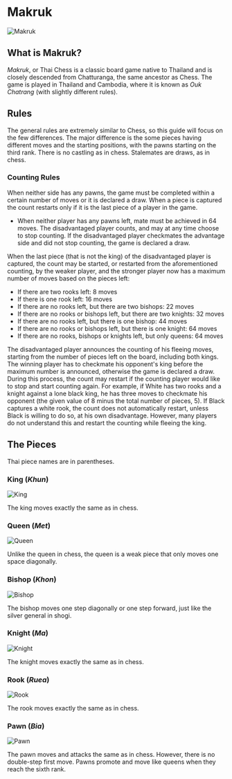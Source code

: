 # Makruk

![Makruk](https://github.com/gbtami/pychess-variants/blob/master/static/images/MakrukGuide/Makruk.png?raw=true)

## What is Makruk?

*Makruk*, or Thai Chess is a classic board game native to Thailand and is closely descended from Chatturanga, the same ancestor as Chess. The game is played in Thailand and Cambodia, where it is known as *Ouk Chatrang* (with slightly different rules).

## Rules

The general rules are extremely similar to Chess, so this guide will focus on the few differences. The major difference is the some pieces having different moves and the starting positions, with the pawns starting on the third rank. There is no castling as in chess. Stalemates are draws, as in chess.

### Counting Rules

When neither side has any pawns, the game must be completed within a certain number of moves or it is declared a draw. When a piece is captured the count restarts only if it is the last piece of a player in the game.
* When neither player has any pawns left, mate must be achieved in 64 moves. The disadvantaged player counts, and may at any time choose to stop counting. If the disadvantaged player checkmates the advantage side and did not stop counting, the game is declared a draw.

When the last piece (that is not the king) of the disadvantaged player is captured, the count may be started, or restarted from the aforementioned counting, by the weaker player, and the stronger player now has a maximum number of moves based on the pieces left:
* If there are two rooks left: 8 moves
* If there is one rook left: 16 moves
* If there are no rooks left, but there are two bishops: 22 moves
* If there are no rooks or bishops left, but there are two knights: 32 moves
* If there are no rooks left, but there is one bishop: 44 moves
* If there are no rooks or bishops left, but there is one knight: 64 moves
* If there are no rooks, bishops or knights left, but only queens: 64 moves

The disadvantaged player announces the counting of his fleeing moves, starting from the number of pieces left on the board, including both kings. The winning player has to checkmate his opponent's king before the maximum number is announced, otherwise the game is declared a draw. During this process, the count may restart if the counting player would like to stop and start counting again.
For example, if White has two rooks and a knight against a lone black king, he has three moves to checkmate his opponent (the given value of 8 minus the total number of pieces, 5). If Black captures a white rook, the count does not automatically restart, unless Black is willing to do so, at his own disadvantage. However, many players do not understand this and restart the counting while fleeing the king.


## The Pieces

Thai piece names are in parentheses.

### King (*Khun*)

![King](https://github.com/gbtami/pychess-variants/blob/master/static/images/MakrukGuide/King.png?raw=true) 

The king moves exactly the same as in chess.

### Queen (*Met*)

![Queen](https://github.com/gbtami/pychess-variants/blob/master/static/images/MakrukGuide/Queen.png?raw=true)

Unlike the queen in chess, the queen is a weak piece that only moves one space diagonally.

### Bishop (*Khon*)

![Bishop](https://github.com/gbtami/pychess-variants/blob/master/static/images/MakrukGuide/Bishop.png?raw=true)

The bishop moves one step diagonally or one step forward, just like the silver general in shogi.

### Knight (*Ma*)

 ![Knight](https://github.com/gbtami/pychess-variants/blob/master/static/images/MakrukGuide/Knight.png?raw=true)

The knight moves exactly the same as in chess.

### Rook (*Ruea*)

 ![Rook](https://github.com/gbtami/pychess-variants/blob/master/static/images/MakrukGuide/Rook.png?raw=true)

The rook moves exactly the same as in chess.

### Pawn (*Bia*)

![Pawn](https://github.com/gbtami/pychess-variants/blob/master/static/images/MakrukGuide/Pawn.png?raw=true)

The pawn moves and attacks the same as in chess. However, there is no double-step first move. Pawns promote and move like queens when they reach the sixth rank.
